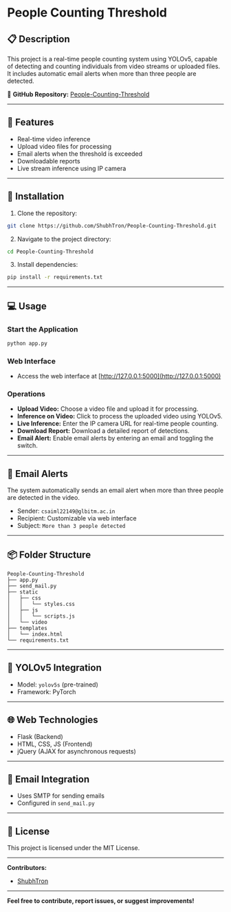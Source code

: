 # People Counting Threshold

## 📋 Description
This project is a real-time people counting system using YOLOv5, capable of detecting and counting individuals from video streams or uploaded files. It includes automatic email alerts when more than three people are detected.

🔗 **GitHub Repository:** [People-Counting-Threshold](https://github.com/ShubhTron/People-Counting-Threshold)

---

## 🚀 Features
- Real-time video inference
- Upload video files for processing
- Email alerts when the threshold is exceeded
- Downloadable reports
- Live stream inference using IP camera

---

## 💾 Installation
1. Clone the repository:
```bash
git clone https://github.com/ShubhTron/People-Counting-Threshold.git
```
2. Navigate to the project directory:
```bash
cd People-Counting-Threshold
```
3. Install dependencies:
```bash
pip install -r requirements.txt
```

---

## 💻 Usage
### Start the Application
```bash
python app.py
```

### Web Interface
- Access the web interface at [http://127.0.0.1:5000](http://127.0.0.1:5000)

### Operations
- **Upload Video:** Choose a video file and upload it for processing.
- **Inference on Video:** Click to process the uploaded video using YOLOv5.
- **Live Inference:** Enter the IP camera URL for real-time people counting.
- **Download Report:** Download a detailed report of detections.
- **Email Alert:** Enable email alerts by entering an email and toggling the switch.

---

## 📧 Email Alerts
The system automatically sends an email alert when more than three people are detected in the video.

- Sender: `csaiml22149@glbitm.ac.in`
- Recipient: Customizable via web interface
- Subject: `More than 3 people detected`

---

## 📦 Folder Structure
```
People-Counting-Threshold
├── app.py
├── send_mail.py
├── static
│   ├── css
│   │   └── styles.css
│   ├── js
│   │   └── scripts.js
│   └── video
├── templates
│   └── index.html
└── requirements.txt
```

---

## 🤖 YOLOv5 Integration
- Model: `yolov5s` (pre-trained)
- Framework: PyTorch

---

## 🌐 Web Technologies
- Flask (Backend)
- HTML, CSS, JS (Frontend)
- jQuery (AJAX for asynchronous requests)

---

## 📨 Email Integration
- Uses SMTP for sending emails
- Configured in `send_mail.py`

---

## 📝 License
This project is licensed under the MIT License.

---

**Contributors:**
- [ShubhTron](https://github.com/ShubhTron)

---

**Feel free to contribute, report issues, or suggest improvements!**

